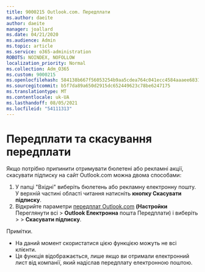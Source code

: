 ```yaml
---
title: 9000215 Outlook.com. Передплати
ms.author: daeite
author: daeite
manager: joallard
ms.date: 04/21/2020
ms.audience: Admin
ms.topic: article
ms.service: o365-administration
ROBOTS: NOINDEX, NOFOLLOW
localization_priority: Normal
ms.collection: Adm_O365
ms.custom: 9000215
ms.openlocfilehash: 584138b667f56053254b9aa5cdea764c041ecc4584aaaee683107f21b14d61e3
ms.sourcegitcommit: b5f7da89a650d2915dc652449623c78be6247175
ms.translationtype: MT
ms.contentlocale: uk-UA
ms.lasthandoff: 08/05/2021
ms.locfileid: "54111313"
---
```

# <a name="subscriptions-and-unsubscribing"></a>Передплати та скасування передплати

Якщо потрібно припинити отримувати бюлетені або рекламні акції, скасувати підписку на сайт Outlook.com можна двома способами:

1. У папці "Вхідні" виберіть бюлетень або рекламну електронну пошту. У верхній частині області читання натисніть **кнопку Скасувати підписку**.
2. Відкрийте параметри [передплат Outlook.com](https://outlook.live.com/mail/options/mail/brandsSubscriptions) **(Настройки** Переглянути всі  >  **Outlook Електронна** пошта Передплати) і виберіть  >    >   **Скасувати підписку**.

Примітки.

- На даний момент скористатися цією функцією можуть не всі клієнти.
- Ця функція відображається, лише якщо ви отримали електронний лист від компанії, який надіслав передплату електронною поштою.
